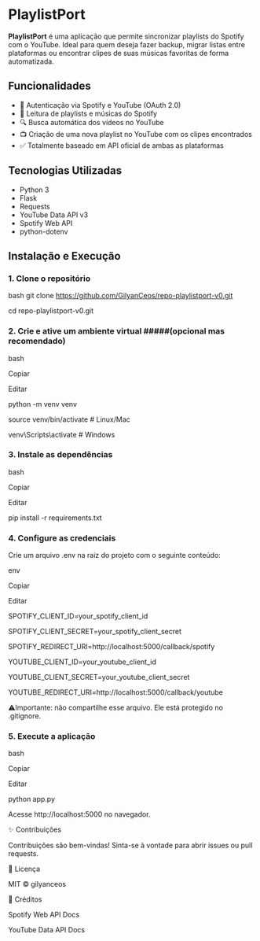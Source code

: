 # PlaylistPort

**PlaylistPort** é uma aplicação que permite sincronizar playlists do Spotify com o YouTube. Ideal para quem deseja fazer backup, migrar listas entre plataformas ou encontrar clipes de suas músicas favoritas de forma automatizada.

## Funcionalidades

- 🔐 Autenticação via Spotify e YouTube (OAuth 2.0)
- 📂 Leitura de playlists e músicas do Spotify
- 🔍 Busca automática dos vídeos no YouTube
- 📺 Criação de uma nova playlist no YouTube com os clipes encontrados
- ✅ Totalmente baseado em API oficial de ambas as plataformas

## Tecnologias Utilizadas

- Python 3
- Flask
- Requests
- YouTube Data API v3
- Spotify Web API
- python-dotenv

## Instalação e Execução

### 1. Clone o repositório

bash
git clone https://github.com/GilyanCeos/repo-playlistport-v0.git

cd repo-playlistport-v0.git

### 2. Crie e ative um ambiente virtual #####(opcional mas recomendado)

bash

Copiar

Editar

python -m venv venv

source venv/bin/activate    # Linux/Mac

venv\Scripts\activate       # Windows

### 3. Instale as dependências

bash

Copiar

Editar

pip install -r requirements.txt

### 4. Configure as credenciais

Crie um arquivo .env na raiz do projeto com o seguinte conteúdo:

env

Copiar

Editar

SPOTIFY_CLIENT_ID=your_spotify_client_id

SPOTIFY_CLIENT_SECRET=your_spotify_client_secret

SPOTIFY_REDIRECT_URI=http://localhost:5000/callback/spotify

YOUTUBE_CLIENT_ID=your_youtube_client_id

YOUTUBE_CLIENT_SECRET=your_youtube_client_secret

YOUTUBE_REDIRECT_URI=http://localhost:5000/callback/youtube

⚠️Importante: não compartilhe esse arquivo. Ele está protegido no .gitignore.

### 5. Execute a aplicação

bash

Copiar

Editar

python app.py

Acesse http://localhost:5000 no navegador.

✨ Contribuições

Contribuições são bem-vindas! Sinta-se à vontade para abrir issues ou pull requests.

📄 Licença

MIT © gilyanceos

🔗 Créditos

Spotify Web API Docs

YouTube Data API Docs